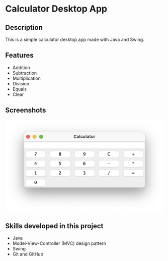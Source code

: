 # Calculator Desktop App

## Description

This is a simple calculator desktop app made with Java and Swing.

## Features

- Addition
- Subtraction
- Multiplication
- Division
- Equals
- Clear
  
## Screenshots

![screenshot](screenshot.png)


## Skills developed in this project

- Java
- Model-View-Controller (MVC) design pattern
- Swing
- Git and GitHub
